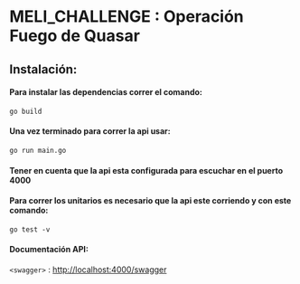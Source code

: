 # MELI_CHALLENGE : Operación Fuego de Quasar

## Instalación: 

#### Para instalar las dependencias correr el comando:

`go build `

#### Una vez terminado para correr la api usar:

`go run main.go`

#### Tener en cuenta que la api esta configurada para escuchar en el puerto 4000

#### Para correr los unitarios es necesario que la api este corriendo y con este comando:

`go test -v`

#### Documentación API:

`<swagger>` : <http://localhost:4000/swagger>




